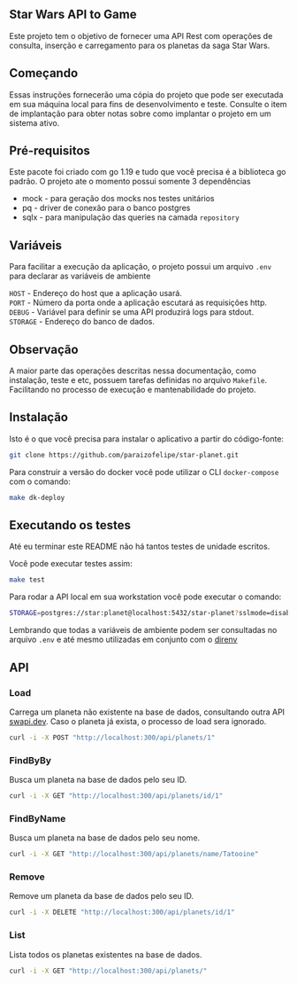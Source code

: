 ## Star Wars API to Game

Este projeto tem o objetivo de fornecer uma API Rest com operações de consulta, inserção e carregamento para os planetas da saga Star Wars.

## Começando

Essas instruções fornecerão uma cópia do projeto que pode ser executada em sua máquina local para fins de desenvolvimento e teste. Consulte o item de implantação para obter notas sobre como implantar o projeto em um sistema ativo.

## Pré-requisitos

Este pacote foi criado com go 1.19 e tudo que você precisa é a biblioteca go padrão.
O projeto ate o momento possui somente 3 dependências

- mock - para geração dos mocks nos testes unitários
- pq - driver de conexão para o banco postgres
- sqlx - para manipulação das queries na camada `repository`

## Variáveis

Para facilitar a execução da aplicação, o projeto possui um arquivo `.env` para declarar as variáveis de ambiente

`HOST` - Endereço do host que a aplicação usará.<br/>
`PORT` - Número da porta onde a aplicação escutará as requisições http.<br/>
`DEBUG` - Variável para definir se uma API produzirá logs para stdout.<br/>
`STORAGE` - Endereço do banco de dados.<br/>

## Observação

A maior parte das operações descritas nessa documentação, como instalação, teste e etc, possuem tarefas definidas no arquivo `Makefile`. Facilitando no processo de execução e mantenabilidade do projeto.

## Instalação

Isto é o que você precisa para instalar o aplicativo a partir do código-fonte:

```bash
git clone https://github.com/paraizofelipe/star-planet.git 
```

Para construir a versão do docker você pode utilizar o CLI `docker-compose` com o comando:

```bash
make dk-deploy
```

## Executando os testes

Até eu terminar este README não há tantos testes de unidade escritos.

Você pode executar testes assim:

```bash
make test
```

Para rodar a API local em sua workstation você pode executar o comando:

```bash
STORAGE=postgres://star:planet@localhost:5432/star-planet?sslmode=disable DEBUG=true HOST=0.0.0.0 PORT=3000 make run
```

Lembrando que todas a variáveis de ambiente podem ser consultadas no arquivo `.env` e até mesmo utilizadas em conjunto com o [direnv](https://direnv.net/)

## API

### Load

Carrega um planeta não existente na base de dados, consultando outra API [swapi.dev](https://swapi.dev/). Caso o planeta já exista, o processo de load sera ignorado.

```bash
curl -i -X POST "http://localhost:300/api/planets/1"
```

### FindByBy

Busca um planeta na base de dados pelo seu ID.

```bash
curl -i -X GET "http://localhost:300/api/planets/id/1"
```

### FindByName

Busca um planeta na base de dados pelo seu nome.

```bash
curl -i -X GET "http://localhost:300/api/planets/name/Tatooine"
```

### Remove

Remove um planeta da base de dados pelo seu ID.

```bash
curl -i -X DELETE "http://localhost:300/api/planets/id/1"
```

### List

Lista todos os planetas existentes na base de dados.

```bash
curl -i -X GET "http://localhost:300/api/planets/"
```
